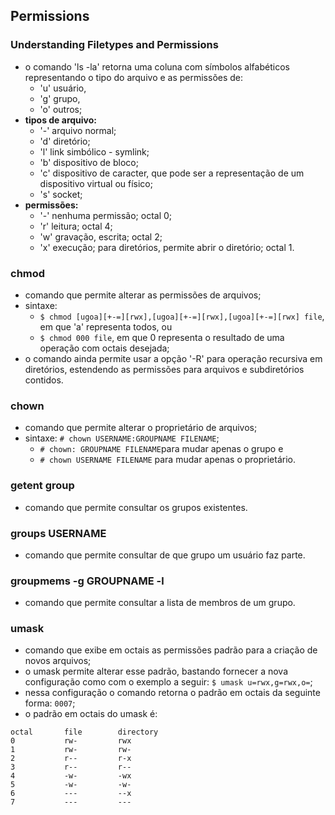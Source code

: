 ## Permissions


### Understanding Filetypes and Permissions
- o comando 'ls -la' retorna uma coluna com símbolos alfabéticos representando o tipo do arquivo e as permissões de:
	- 'u' usuário, 
	- 'g' grupo, 
	- 'o' outros;
- __tipos de arquivo:__
	- '-' arquivo normal;
	- 'd' diretório;
	- 'l' link simbólico - symlink;
	- 'b' dispositivo de bloco;
	- 'c' dispositivo de caracter, que pode ser a representação de um dispositivo virtual ou físico;
	- 's' socket;
- __permissões:__
	- '-' nenhuma permissão; octal 0;
	- 'r' leitura; octal 4;
	- 'w' gravação, escrita; octal 2;
	- 'x' execução; para diretórios, permite abrir o diretório; octal 1.
	
### chmod
- comando que permite alterar as permissões de arquivos;
- sintaxe: 
	- ```$ chmod [ugoa][+-=][rwx],[ugoa][+-=][rwx],[ugoa][+-=][rwx] file```, em que 'a' representa todos, ou 
	- ```$ chmod 000 file```, em que 0 representa o resultado de uma operação com octais desejada;
- o comando ainda permite usar a opção '-R' para operação recursiva em diretórios, estendendo as permissões para arquivos e subdiretórios contidos.

### chown
- comando que permite alterar o proprietário de arquivos;
- sintaxe: ```# chown USERNAME:GROUPNAME FILENAME```;
	- ```# chown: GROUPNAME FILENAME```para mudar apenas o grupo e
	- ```# chown USERNAME FILENAME``` para mudar apenas o proprietário.

### getent group
- comando que permite consultar os grupos existentes.

### groups USERNAME
- comando que permite consultar de que grupo um usuário faz parte.

### groupmems -g GROUPNAME -l
- comando que permite consultar a lista de membros de um grupo.

### umask
- comando que exibe em octais as permissões padrão para a criação de novos arquivos;
- o umask permite alterar esse padrão, bastando fornecer a nova configuração como com o exemplo a seguir:
```$ umask u=rwx,g=rwx,o=```;
- nessa configuração o comando retorna o padrão em octais da seguinte forma:
``` 0007 ```;
- o padrão em octais do umask é:
```
octal		file		directory
0			rw-			rwx
1			rw-			rw-
2			r--			r-x
3			r--			r--
4			-w-			-wx
5			-w-			-w-
6			---			--x
7			---			---